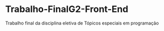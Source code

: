 # Trabalho-FinalG2-Front-End
Trabalho final da disciplina eletiva de Tópicos especiais em programação
